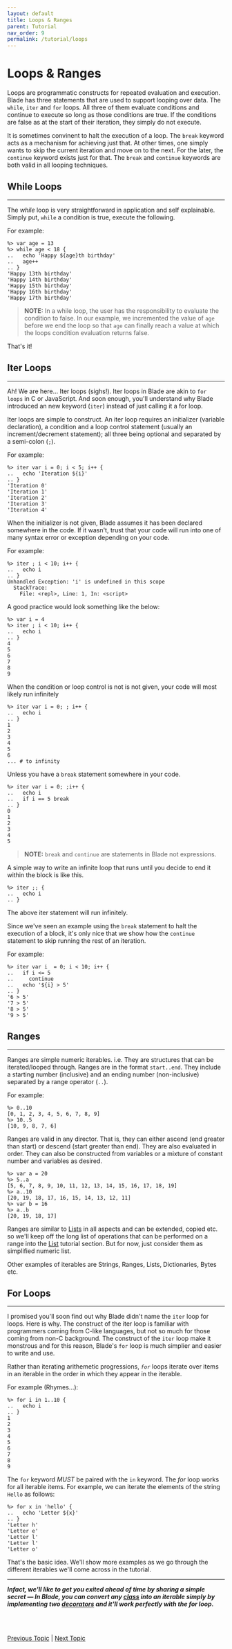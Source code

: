 ```yaml
---
layout: default
title: Loops & Ranges
parent: Tutorial
nav_order: 9
permalink: /tutorial/loops
---
```


# Loops & Ranges

Loops are programmatic constructs for repeated evaluation and execution. Blade has three statements 
that are used to support looping over data. The `while`, `iter` and `for` loops. All three of them 
evaluate conditions and continue to execute so long as those conditions are true. If the conditions 
are false as at the start of their iteration, they simply do not execute.

It is sometimes convinent to halt the execution of a loop. The `break` keyword acts as a mechanism 
for achieving just that. At other times, one simply wants to skip the current iteration and move on 
to the next. For the later, the `continue` keyword exists just for that. The `break` and `continue` 
keywords are both valid in all looping techniques. 


## While Loops
---

The _while_ loop is very straightforward in application and self explainable. Simply put, `while` 
a condition is true, execute the following.

For example:

```blade-repl
%> var age = 13
%> while age < 18 {
..   echo 'Happy ${age}th birthday'
..   age++
.. }
'Happy 13th birthday'
'Happy 14th birthday'
'Happy 15th birthday'
'Happy 16th birthday'
'Happy 17th birthday'
```

> **NOTE:** In a while loop, the user has the responsibility to evaluate the condition to false. In 
> our example, we incremented the value of `age` before we end the loop so that `age` can finally reach 
> a value at which the loops condition evaluation returns false.

That's it!


## Iter Loops
---

Ah! We are here... Iter loops (sighs!). Iter loops in Blade are akin to `for loops` in C or JavaScript. And soon enough, you'll understand why Blade introduced an new keyword (`iter`) instead of just calling it a for loop.

Iter loops are simple to construct. An iter loop requires an initializer (variable declaration), a 
condition and a loop control statement (usually an increment/decrement statement); all three being 
optional and separated by a semi-colon (`;`).

For example:

```blade-repl
%> iter var i = 0; i < 5; i++ {
..   echo 'Iteration ${i}'
.. }
'Iteration 0'
'Iteration 1'
'Iteration 2'
'Iteration 3'
'Iteration 4'
```

When the initializer is not given, Blade assumes it has been declared somewhere in the code. If it 
wasn't, trust that your code will run into one of many syntax error or exception depending on your code.

For example:

```blade-repl
%> iter ; i < 10; i++ {
..   echo i
.. }
Unhandled Exception: 'i' is undefined in this scope
  StackTrace:
    File: <repl>, Line: 1, In: <script>
```

A good practice would look something like the below:

```blade-repl
%> var i = 4
%> iter ; i < 10; i++ {
..   echo i
.. }
4
5
6
7
8
9
```

When the condition or loop control is not is not given, your code will most likely run infinitely

```blade-repl
%> iter var i = 0; ; i++ {
..   echo i
.. }
1
2
3
4
5
6
... # to infinity
```

Unless you have a `break` statement somewhere in your code.

```blade-repl
%> iter var i = 0; ;i++ {
..   echo i
..   if i == 5 break
.. }
0
1
2
3
4
5
```

> **NOTE:** `break` and `continue` are statements in Blade not expressions.

A simple way to write an infinite loop that runs until you decide to end it within the block is 
like this.

```blade-repl
%> iter ;; {
..   echo i
.. }
```

The above iter statement will run infinitely.

Since we've seen an example using the `break` statement to halt the execution of a block, it's only 
nice that we show how the `continue` statement to skip running the rest of an iteration.

For example:

```blade-repl
%> iter var i  = 0; i < 10; i++ {
..   if i <= 5 
..     continue
..   echo '${i} > 5'
.. }
'6 > 5'
'7 > 5'
'8 > 5'
'9 > 5'
```

## Ranges
---

Ranges are simple numeric iterables. i.e. They are structures that can be iterated/looped through. 
Ranges are in the format `start..end`. They include a starting number (inclusive) and an ending 
number (non-inclusive) separated by a range operator (`..`).

For example:

```blade-repl
%> 0..10
[0, 1, 2, 3, 4, 5, 6, 7, 8, 9]
%> 10..5
[10, 9, 8, 7, 6]
```

Ranges are valid in any director. That is, they can either ascend (end greater than start) or 
descend (start greater than end). They are also evaluated in order. They can also be constructed 
from variables or a mixture of constant number and variables as desired.

```blade-repl
%> var a = 20
%> 5..a
[5, 6, 7, 8, 9, 10, 11, 12, 13, 14, 15, 16, 17, 18, 19]
%> a..10
[20, 19, 18, 17, 16, 15, 14, 13, 12, 11]
%> var b = 16
%> a..b
[20, 19, 18, 17]
```

Ranges are similar to [Lists](./lists) in all aspects and can be extended, copied etc. so we'll 
keep off the long list of operations that can be performed on a range into the [List](./lists) 
tutorial section. But for now, just consider them as simplified numeric list.

Other examples of iterables are Strings, Ranges, Lists, Dictionaries, Bytes etc.


## For Loops
---

I promised you'll soon find out why Blade didn't name the `iter` loop for loops. Here is why. 
The construct of the iter loop is familiar with programmers coming from C-like languages, but not 
so much for those coming from non-C background. The construct of the `iter` loop make it monstrous 
and for this reason, Blade's `for` loop is much simplier and easier to write and use.

Rather than iterating arithemetic progressions, _`for`_ loops iterate over items in an iterable in the order in which they appear in the iterable.

For example (Rhymes...):

```blade-repl
%> for i in 1..10 {
..   echo i
.. }
1
2
3
4
5
6
7
8
9
```

The `for` keyword _MUST_ be paired with the `in` keyword. The _for_ loop works for all iterable 
items. For example, we can iterate the elements of the string `Hello` as follows:

```blade-repl
%> for x in 'hello' {
..   echo 'Letter ${x}'
.. }
'Letter h'
'Letter e'
'Letter l'
'Letter l'
'Letter o'
```

That's the basic idea. We'll show more examples as we go through the different iterables we'll 
come across in the tutorial. 

---

**_Infact, we'll like to get you exited ahead of time by sharing a simple secret &mdash; In Blade, 
you can convert any [class](./class) into an iterable simply by implementing two 
[decorators](./class#decorators) and it'll work perfectly with the for loop._**


<br><br>

[Previous Topic](./decision-making) | [Next Topic](./lists)